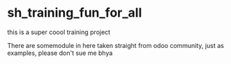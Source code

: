 # sh_training_fun_for_all
this is a super coool training project 

There are somemodule in here taken straight from odoo community, just as examples, please don't sue me
bhya 
